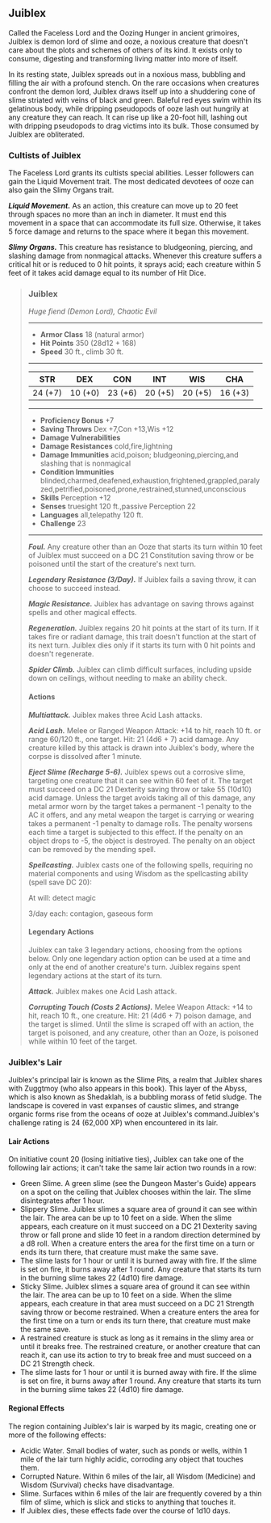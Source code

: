 ## Juiblex
Called the Faceless Lord and the Oozing Hunger in ancient grimoires, Juiblex is demon lord of slime and ooze, a noxious creature that doesn't care about the plots and schemes of others of its kind. It exists only to consume, digesting and transforming living matter into more of itself.

In its resting state, Juiblex spreads out in a noxious mass, bubbling and filling the air with a profound stench. On the rare occasions when creatures confront the demon lord, Juiblex draws itself up into a shuddering cone of slime striated with veins of black and green. Baleful red eyes swim within its gelatinous body, while dripping pseudopods of ooze lash out hungrily at any creature they can reach. It can rise up like a 20-foot hill, lashing out with dripping pseudopods to drag victims into its bulk. Those consumed by Juiblex are obliterated.

### Cultists of Juiblex
The Faceless Lord grants its cultists special abilities. Lesser followers can gain the Liquid Movement trait. The most dedicated devotees of ooze can also gain the Slimy Organs trait.

***Liquid Movement.*** As an action, this creature can move up to 20 feet through spaces no more than an inch in diameter. It must end this movement in a space that can accommodate its full size. Otherwise, it takes 5 force damage and returns to the space where it began this movement.

***Slimy Organs.*** This creature has resistance to bludgeoning, piercing, and slashing damage from nonmagical attacks. Whenever this creature suffers a critical hit or is reduced to 0 hit points, it sprays acid; each creature within 5 feet of it takes acid damage equal to its number of Hit Dice.

>### Juiblex
>*Huge fiend (Demon Lord), Chaotic Evil*
>___
>- **Armor Class** 18 (natural armor)
>- **Hit Points** 350 (28d12 + 168)
>- **Speed** 30 ft., climb 30 ft.
>___
>|**STR**|**DEX**|**CON**|**INT**|**WIS**|**CHA**|
>|:---:|:---:|:---:|:---:|:---:|:---:|
>|24 (+7)|10 (+0)|23 (+6)|20 (+5)|20 (+5)|16 (+3)|
>
>___
>- **Proficiency Bonus** +7
>- **Saving Throws** Dex +7,Con +13,Wis +12
>- **Damage Vulnerabilities** 
>- **Damage Resistances** cold,fire,lightning
>- **Damage Immunities** acid,poison; bludgeoning,piercing,and slashing that is nonmagical
>- **Condition Immunities** blinded,charmed,deafened,exhaustion,frightened,grappled,paralyzed,petrified,poisoned,prone,restrained,stunned,unconscious
>- **Skills** Perception +12
>- **Senses** truesight 120 ft.,passive Perception 22
>- **Languages** all,telepathy 120 ft.
>- **Challenge** 23
>___
>***Foul.*** Any creature other than an Ooze that starts its turn within 10 feet of Juiblex must succeed on a DC 21 Constitution saving throw or be poisoned until the start of the creature's next turn.
>
>***Legendary Resistance (3/Day).*** If Juiblex fails a saving throw, it can choose to succeed instead.
>
>***Magic Resistance.*** Juiblex has advantage on saving throws against spells and other magical effects.
>
>***Regeneration.*** Juiblex regains 20 hit points at the start of its turn. If it takes fire or radiant damage, this trait doesn't function at the start of its next turn. Juiblex dies only if it starts its turn with 0 hit points and doesn't regenerate.
>
>***Spider Climb.*** Juiblex can climb difficult surfaces, including upside down on ceilings, without needing to make an ability check.
>
>#### Actions
>***Multiattack.*** Juiblex makes three Acid Lash attacks.
>
>***Acid Lash.*** Melee or Ranged Weapon Attack: +14 to hit, reach 10 ft. or range 60/120 ft., one target. Hit: 21 (4d6 + 7) acid damage. Any creature killed by this attack is drawn into Juiblex's body, where the corpse is dissolved after 1 minute.
>
>***Eject Slime (Recharge 5-6).*** Juiblex spews out a corrosive slime, targeting one creature that it can see within 60 feet of it. The target must succeed on a DC 21 Dexterity saving throw or take 55 (10d10) acid damage. Unless the target avoids taking all of this damage, any metal armor worn by the target takes a permanent -1 penalty to the AC it offers, and any metal weapon the target is carrying or wearing takes a permanent -1 penalty to damage rolls. The penalty worsens each time a target is subjected to this effect. If the penalty on an object drops to -5, the object is destroyed. The penalty on an object can be removed by the mending spell.
>
>***Spellcasting.*** Juiblex casts one of the following spells, requiring no material components and using Wisdom as the spellcasting ability (spell save DC 20):
>
>At will: detect magic
>
>3/day each: contagion, gaseous form
>
>#### Legendary Actions
>Juiblex can take 3 legendary actions, choosing from the options below. Only one legendary action option can be used at a time and only at the end of another creature's turn. Juiblex regains spent legendary actions at the start of its turn.
>
>***Attack.*** Juiblex makes one Acid Lash attack.
>
>***Corrupting Touch (Costs 2 Actions).*** Melee Weapon Attack: +14 to hit, reach 10 ft., one creature. Hit: 21 (4d6 + 7) poison damage, and the target is slimed. Until the slime is scraped off with an action, the target is poisoned, and any creature, other than an Ooze, is poisoned while within 10 feet of the target.
>

### Juiblex's Lair
Juiblex's principal lair is known as the Slime Pits, a realm that Juiblex shares with Zuggtmoy (who also appears in this book). This layer of the Abyss, which is also known as Shedaklah, is a bubbling morass of fetid sludge. The landscape is covered in vast expanses of caustic slimes, and strange organic forms rise from the oceans of ooze at Juiblex's command.Juiblex's challenge rating is 24 (62,000 XP) when encountered in its lair.

#### Lair Actions
On initiative count 20 (losing initiative ties), Juiblex can take one of the following lair actions; it can't take the same lair action two rounds in a row:
* Green Slime. A green slime (see the Dungeon Master's Guide) appears on a spot on the ceiling that Juiblex chooses within the lair. The slime disintegrates after 1 hour.
* Slippery Slime. Juiblex slimes a square area of ground it can see within the lair. The area can be up to 10 feet on a side. When the slime appears, each creature on it must succeed on a DC 21 Dexterity saving throw or fall prone and slide 10 feet in a random direction determined by a d8 roll. When a creature enters the area for the first time on a turn or ends its turn there, that creature must make the same save.
* The slime lasts for 1 hour or until it is burned away with fire. If the slime is set on fire, it burns away after 1 round. Any creature that starts its turn in the burning slime takes 22 (4d10) fire damage.
* Sticky Slime. Juiblex slimes a square area of ground it can see within the lair. The area can be up to 10 feet on a side. When the slime appears, each creature in that area must succeed on a DC 21 Strength saving throw or become restrained. When a creature enters the area for the first time on a turn or ends its turn there, that creature must make the same save.
* A restrained creature is stuck as long as it remains in the slimy area or until it breaks free. The restrained creature, or another creature that can reach it, can use its action to try to break free and must succeed on a DC 21 Strength check.
* The slime lasts for 1 hour or until it is burned away with fire. If the slime is set on fire, it burns away after 1 round. Any creature that starts its turn in the burning slime takes 22 (4d10) fire damage.
#### Regional Effects
The region containing Juiblex's lair is warped by its magic, creating one or more of the following effects:
* Acidic Water. Small bodies of water, such as ponds or wells, within 1 mile of the lair turn highly acidic, corroding any object that touches them.
* Corrupted Nature. Within 6 miles of the lair, all Wisdom (Medicine) and Wisdom (Survival) checks have disadvantage.
* Slime. Surfaces within 6 miles of the lair are frequently covered by a thin film of slime, which is slick and sticks to anything that touches it.
* If Juiblex dies, these effects fade over the course of 1d10 days.
